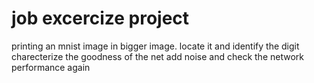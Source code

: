 # job excercize project
printing an mnist image in bigger image.
locate it and identify the digit
charecterize the goodness of the net
add noise and check the network performance again
